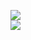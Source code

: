 [![](https://img.shields.io/badge/Made%20With-Github%20Spray-lightgrey.svg?style=for-the-badge&logo=github)](https://github.com/Annihil/github-spray#815)  
[![](https://i.imgur.com/2DrTn0Z.gif)](https://github.com/Annihil/github-spray)